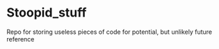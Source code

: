 # Stoopid_stuff
Repo for storing useless pieces of code for potential, but unlikely future reference
